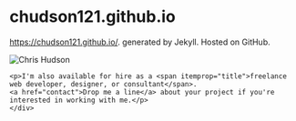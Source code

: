 chudson121.github.io
========

https://chudson121.github.io/. 
generated by Jekyll. 
Hosted on GitHub.
<div class="row marketing">
	<div class="col-sm-4">
	<img  class="img-circle avatar" alt="Chris Hudson" src="img/Me-200px.png">
	</div>
	
	<p>I'm also available for hire as a <span itemprop="title">freelance web developer, designer, or consultant</span>. 
	<a href="contact">Drop me a line</a> about your project if you're interested in working with me.</p>
	</div>
</div>



